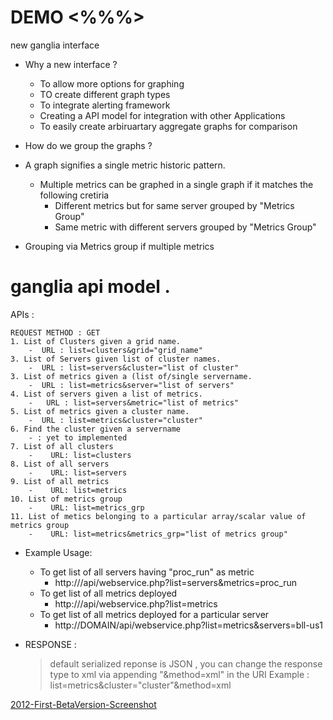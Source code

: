 DEMO  <%%%>
====

new ganglia interface
* Why a new interface ?
    - To allow more options for graphing
    -  TO create different graph types
    - To integrate alerting framework
    - Creating a API model for integration with other Applications
    - To easily create arbiruartary aggregate graphs for comparison

* How do we group the graphs ?
* A graph signifies a single metric historic pattern.
    - Multiple metrics can be graphed in a single graph if it matches the following cretiria
        - Different metrics but for same server grouped by "Metrics Group"
        - Same metric with different servers grouped by "Metrics Group"

* Grouping via Metrics group if multiple metrics 

# ganglia api model . 
APIs : 

    REQUEST METHOD : GET 
    1. List of Clusters given a grid name. 
        -  URL : list=clusters&grid="grid_name"
    3. List of Servers given list of cluster names. 
        -  URL : list=servers&cluster="list of cluster"
    3. List of metrics given a (list of/single servername.
        -  URL : list=metrics&server="list of servers"
    4. List of servers given a list of metrics.
        -   URL : list=servers&metric="list of metrics"
    5. List of metrics given a cluster name. 
        -  URL : list=metrics&cluster="cluster"
    6. Find the cluster given a servername 
        - : yet to implemented 
    7. List of all clusters 
        -    URL: list=clusters
    8. List of all servers 
        -    URL: list=servers
    9. List of all metrics 
        -    URL: list=metrics
    10. List of metrics group 
        -    URL: list=metrics_grp 
    11. List of metics belonging to a particular array/scalar value of metrics group 
        -    URL: list=metrics&metrics_grp="list of metrics group"


* Example Usage: 
    * To get list of all servers having "proc_run" as metric
        - http://<DOMAIN>/api/webservice.php?list=servers&metrics=proc_run
    * To get list of all metrics deployed 
        - http://<DOMAIN>/api/webservice.php?list=metrics
    * To get list of all metrics deployed for a particular server 
        - http://DOMAIN/api/webservice.php?list=metrics&servers=bll-us1


* RESPONSE :
    > default serialized reponse is JSON , you can change the response type to xml via appending "&method=xml" in the URI 
    > Example : 
    >    list=metrics&cluster="cluster"&method=xml


[2012-First-BetaVersion-Screenshot](https://github.com/7aaa7/MCLI/blob/master/screenshots/screenshot1.jpeg)


